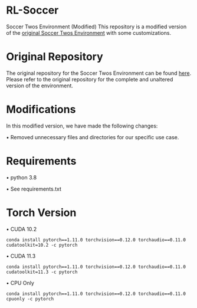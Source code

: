 # RL-Soccer
Soccer Twos Environment (Modified)
This repository is a modified version of the [original Soccer Twos Environment](https://github.com/bryanoliveira/soccer-twos-env) with some customizations.

# Original Repository
The original repository for the Soccer Twos Environment can be found [here](https://github.com/bryanoliveira/soccer-twos-env). Please refer to the original repository for the complete and unaltered version of the environment.

# Modifications
In this modified version, we have made the following changes:

&bull; Removed unnecessary files and directories for our specific use case.

# Requirements
&bull; python 3.8

&bull; See requirements.txt

# Torch Version
&bull; CUDA 10.2 

`conda install pytorch==1.11.0 torchvision==0.12.0 torchaudio==0.11.0 cudatoolkit=10.2 -c pytorch`

&bull; CUDA 11.3 

`conda install pytorch==1.11.0 torchvision==0.12.0 torchaudio==0.11.0 cudatoolkit=11.3 -c pytorch`

&bull; CPU Only 

`conda install pytorch==1.11.0 torchvision==0.12.0 torchaudio==0.11.0 cpuonly -c pytorch`

